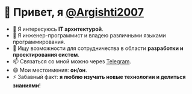 # 👋 Привет, я [@Argishti2007](https://github.com/Argishti2007)

- 👀 Я интересуюсь **IT архитектурой**.
- 🌱 Я инженер-программист и владею различными языками программирования.
- 💞️ Ищу возможности для сотрудничества в области **разработки и проектирования систем**.
- 📫 Связаться со мной можно через [Telegram](https://t.me/Argishti200_7).
- 😄 Мои местоимения: **он/он**.
- ⚡ Забавный факт: **я люблю изучать новые технологии и делиться знаниями**!

<!---
Argishti2007/Argishti2007 is a ✨ special ✨ repository because its `README.md` (this file) appears on your GitHub profile.
You can click the Preview link to take a look at your changes.
--->
